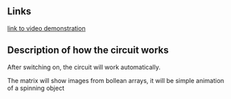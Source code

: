 ## Links
[link to video demonstration](https://drive.google.com/file/d/10zva7obr7ckAzVvODpOrvANwAX47uM6C/view?usp=sharing)

## Description of how the circuit works
After switching on, the circuit will work automatically.

The matrix will show images from bollean arrays,
it will be simple animation of a spinning object
